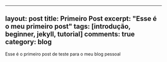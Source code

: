 
---
layout: post
title: Primeiro Post
excerpt: "Esse é o meu primeiro post"
tags: [introdução, beginner, jekyll, tutorial]
comments: true
category: blog
---

Esse é o primeiro post de teste para o meu blog pessoal
